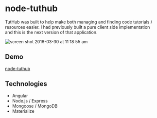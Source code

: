 # node-tuthub

TutHub was built to help make both managing and finding code tutorials / resources easier. I had previously built a pure client side implementation and this is the next version of that application.

![screen shot 2016-03-30 at 11 18 55 am](https://cloud.githubusercontent.com/assets/7670539/14149393/9e353514-f669-11e5-93b5-5186258db2dd.png)

## Demo

[node-tuthub](https://node-tuthub.herokuapp.com/)

## Technologies

* Angular
* Node.js / Express
* Mongoose / MongoDB
* Materialize
